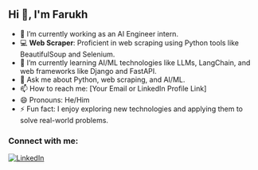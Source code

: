 ## Hi 👋, I'm Farukh

- 🌱 I’m currently working as an AI Engineer intern.
- 💻 **Web Scraper**: Proficient in web scraping using Python tools like BeautifulSoup and Selenium.
- 🌱 I’m currently learning AI/ML technologies like LLMs, LangChain, and web frameworks like Django and FastAPI.
- 💬 Ask me about Python, web scraping, and AI/ML.
- 📫 How to reach me: [Your Email or LinkedIn Profile Link]
- 😄 Pronouns: He/Him
- ⚡ Fun fact: I enjoy exploring new technologies and applying them to solve real-world problems.

### Connect with me:
[![LinkedIn](https://img.shields.io/badge/LinkedIn-FarukhJaved-blue)](https://www.linkedin.com/in/YourLinkedInProfile)
